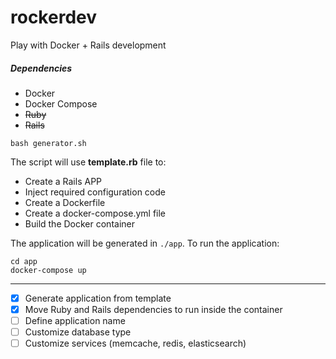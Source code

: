 # rockerdev
Play with Docker + Rails development

##### Dependencies
* Docker
* Docker Compose
* ~~Ruby~~
* ~~Rails~~

```
bash generator.sh
```

The script will use **template.rb** file to:

* Create a Rails APP
* Inject required configuration code
* Create a Dockerfile
* Create a docker-compose.yml file
* Build the Docker container

The application will be generated in `./app`. To run the application:

```
cd app
docker-compose up
```

--------------------------

- [x] Generate application from template
- [x] Move Ruby and Rails dependencies to run inside the container
- [ ] Define application name
- [ ] Customize database type
- [ ] Customize services (memcache, redis, elasticsearch)
